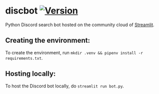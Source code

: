 # discbot [![Version](https://img.shields.io/badge/python-v.3.11.4-31BD50?logo=python)](https://www.python.org/downloads/release/python-3114)
Python Discord search bot hosted on the community cloud of [Streamlit](https://streamlit.io).

Creating the environment:
---------------------------------
To create the environment, run `mkdir .venv && pipenv install -r requirements.txt`.

Hosting locally:
---------------------------------
To host the Discord bot locally, do `streamlit run bot.py`.
